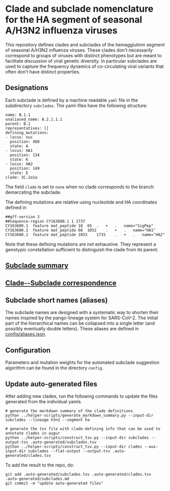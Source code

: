 # Clade and subclade nomenclature for the HA segment of seasonal A/H3N2 influenza viruses

This repository defines clades and subclades of the hemagglutinin segment of seasonal A/H3N2 influenza viruses.
These clades don't necessarily correspond to groups of viruses with distinct phenotypes but are meant to facilitate discussion of viral genetic diversity.
In particular subclades are used to capture the frequency dynamics of co-circulating viral variants that often don't have distinct properties.


## Designations

Each subclade is defined by a machine readable `yaml` file in the subdirectory `subclades`.
The yaml-files have the following structure:
```
name: B.1.1
unaliased_name: A.2.1.1.1
parent: B.1
representatives: []
defining_mutations:
- locus: nuc
  position: 488
  state: A
- locus: HA1
  position: 134
  state: K
- locus: HA2
  position: 149
  state: E
clade: 3C.2a1a
```
The field `clade` is set to `none` when no clade corresponds to the branch demarcating the subclade.

The defining mutations are relative using nucleotide and HA coordinates defined in
```
##gff-version 3
##sequence-region CY163680.1 1 1737
CY163680.1	feature	mat_peptide	18	65	.	+	.	name="SigPep"
CY163680.1	feature	mat_peptide	66	1052	.	+	.	name="HA1"
CY163680.1	feature	mat_peptide	1053	1715	.	+	.	name="HA2"
```
Note that these defining mutations are not exhaustive. They represent a genotypic constellation sufficient to distinguish the clade from its parent.

## [Subclade summary](.auto-generated/subclades.md)

## [Clade--Subclade correspondence](.auto-generated/subclades.md#clade----subclade-correspondence)

## Subclade short names (aliases)
The subclade names are designed with a systematic way to shorten their names inspired by the pango-lineage system for SARS-CoV-2.
The initial part of the hierarchical names can be collapsed into a single letter (and possibly eventually double letters).
These aliases are defined in [config/aliases.json](config/aliases.json).


## Configuration
Parameters and mutation weights for the automated subclade suggestion algorithm can be found in the directory `config`.

## Update auto-generated files
After adding new clades, run the following commands to update the files generated from the individual yamls.
```
# generate the markdown summary of the clade definitions
python ../helper-scripts/generate_markdown_summary.py --input-dir subclades --lineage h3n2 --segment ha

# generate the tsv file with clade-defining info that can be used to annotate clades in augur
python ../helper-scripts/construct_tsv.py --input-dir subclades --output-tsv .auto-generated/subclades.tsv
python ../helper-scripts/construct_tsv.py --input-dir clades --aux-input-dir subclades --flat-output --output-tsv .auto-generated/clades.tsv
```
To add the result to the repo, do:
```
git add .auto-generated/subclades.tsv .auto-generated/clades.tsv .auto-generated/subclades.md
git commit -m "update auto-generated files"
```
